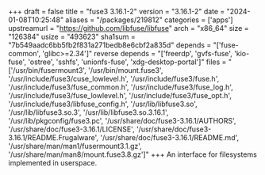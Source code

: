 +++
draft = false
title = "fuse3 3.16.1-2"
version = "3.16.1-2"
date = "2024-01-08T10:25:48"
aliases = "/packages/219812"
categories = ['apps']
upstreamurl = "https://github.com/libfuse/libfuse"
arch = "x86_64"
size = "126384"
usize = "493623"
sha1sum = "7b549aadc6bb5fb2f831a271bedb8e6cbf2a835d"
depends = "['fuse-common', 'glibc>=2.34']"
reverse depends = "['freerdp', 'gvfs-fuse', 'kio-fuse', 'ostree', 'sshfs', 'unionfs-fuse', 'xdg-desktop-portal']"
files = "['/usr/bin/fusermount3', '/usr/bin/mount.fuse3', '/usr/include/fuse3/cuse_lowlevel.h', '/usr/include/fuse3/fuse.h', '/usr/include/fuse3/fuse_common.h', '/usr/include/fuse3/fuse_log.h', '/usr/include/fuse3/fuse_lowlevel.h', '/usr/include/fuse3/fuse_opt.h', '/usr/include/fuse3/libfuse_config.h', '/usr/lib/libfuse3.so', '/usr/lib/libfuse3.so.3', '/usr/lib/libfuse3.so.3.16.1', '/usr/lib/pkgconfig/fuse3.pc', '/usr/share/doc/fuse3-3.16.1/AUTHORS', '/usr/share/doc/fuse3-3.16.1/LICENSE', '/usr/share/doc/fuse3-3.16.1/README.Frugalware', '/usr/share/doc/fuse3-3.16.1/README.md', '/usr/share/man/man1/fusermount3.1.gz', '/usr/share/man/man8/mount.fuse3.8.gz']"
+++
An interface for filesystems implemented in userspace.